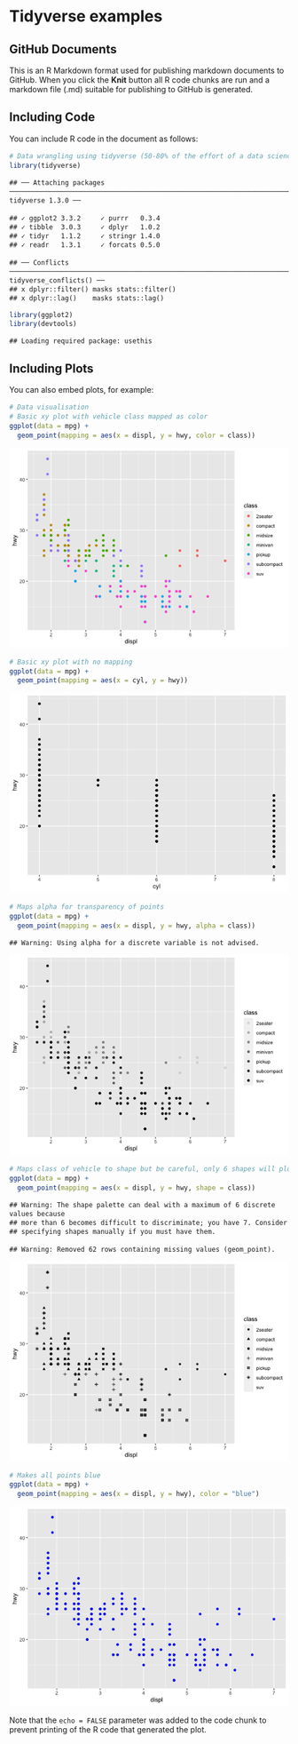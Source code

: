 Tidyverse examples
================

## GitHub Documents

This is an R Markdown format used for publishing markdown documents to
GitHub. When you click the **Knit** button all R code chunks are run and
a markdown file (.md) suitable for publishing to GitHub is generated.

## Including Code

You can include R code in the document as
follows:

``` r
# Data wrangling using tidyverse (50-80% of the effort of a data science project)
library(tidyverse)
```

    ## ── Attaching packages ─────────────────────────────────────────────────────────────────────────────────────────── tidyverse 1.3.0 ──

    ## ✓ ggplot2 3.3.2     ✓ purrr   0.3.4
    ## ✓ tibble  3.0.3     ✓ dplyr   1.0.2
    ## ✓ tidyr   1.1.2     ✓ stringr 1.4.0
    ## ✓ readr   1.3.1     ✓ forcats 0.5.0

    ## ── Conflicts ────────────────────────────────────────────────────────────────────────────────────────────── tidyverse_conflicts() ──
    ## x dplyr::filter() masks stats::filter()
    ## x dplyr::lag()    masks stats::lag()

``` r
library(ggplot2)
library(devtools)
```

    ## Loading required package: usethis

## Including Plots

You can also embed plots, for example:

``` r
# Data visualisation
# Basic xy plot with vehicle class mapped as color
ggplot(data = mpg) +
  geom_point(mapping = aes(x = displ, y = hwy, color = class))
```

![](tidyverse-review_files/figure-gfm/unnamed-chunk-2-1.png)<!-- -->

``` r
# Basic xy plot with no mapping
ggplot(data = mpg) + 
  geom_point(mapping = aes(x = cyl, y = hwy))
```

![](tidyverse-review_files/figure-gfm/unnamed-chunk-2-2.png)<!-- -->

``` r
# Maps alpha for transparency of points
ggplot(data = mpg) +
  geom_point(mapping = aes(x = displ, y = hwy, alpha = class))
```

    ## Warning: Using alpha for a discrete variable is not advised.

![](tidyverse-review_files/figure-gfm/unnamed-chunk-2-3.png)<!-- -->

``` r
# Maps class of vehicle to shape but be careful, only 6 shapes will plot omitting any other class
ggplot(data = mpg) +
  geom_point(mapping = aes(x = displ, y = hwy, shape = class))
```

    ## Warning: The shape palette can deal with a maximum of 6 discrete values because
    ## more than 6 becomes difficult to discriminate; you have 7. Consider
    ## specifying shapes manually if you must have them.

    ## Warning: Removed 62 rows containing missing values (geom_point).

![](tidyverse-review_files/figure-gfm/unnamed-chunk-2-4.png)<!-- -->

``` r
# Makes all points blue
ggplot(data = mpg) + 
  geom_point(mapping = aes(x = displ, y = hwy), color = "blue")
```

![](tidyverse-review_files/figure-gfm/unnamed-chunk-2-5.png)<!-- -->

Note that the `echo = FALSE` parameter was added to the code chunk to
prevent printing of the R code that generated the plot.
